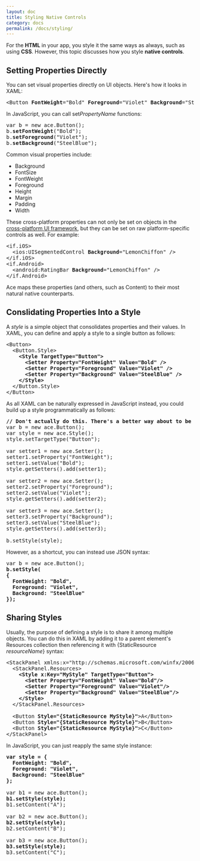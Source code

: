 ```yaml
---
layout: doc
title: Styling Native Controls
category: docs
permalink: /docs/styling/
---
```


For the **HTML** in your app, you style it the same ways as always, such as using **CSS**. However, 
this topic discusses how you style **native controls**.

## Setting Properties Directly

You can set visual properties directly on UI objects. Here's how it looks in XAML:
<pre>
&lt;Button <b>FontWeight</b>="Bold" <b>Foreground</b>="Violet" <b>Background</b>="SteelBlue" />
</pre>
In JavaScript, you can call set*PropertyName* functions:
<pre>
var b = new ace.Button();
b.<b>setFontWeight</b>("Bold");
b.<b>setForeground</b>("Violet");
b.<b>setBackground</b>("SteelBlue");
</pre>

Common visual properties include:

* Background
* FontSize
* FontWeight
* Foreground
* Height
* Margin
* Padding
* Width

These cross-platform properties can not only be set on objects in the [cross-platform UI framework](/docs/ref), but they can be set 
on raw platform-specific controls as well. For example:
<pre>
&lt;if.iOS>
  &lt;ios:UISegmentedControl <b>Background</b>="LemonChiffon" />
&lt;/if.iOS>
&lt;if.Android>
  &lt;android:RatingBar <b>Background</b>="LemonChiffon" />
&lt;/if.Android>
</pre>
Ace maps these properties (and others, such as Content) to their most natural native counterparts.

## Conslidating Properties Into a Style

A *style* is a simple object that consolidates properties and their values. In XAML, you can define and apply 
a style to a single button as follows:
<pre>
&lt;Button>
  &lt;Button.Style><b>
    &lt;Style TargetType="Button">
      &lt;Setter Property="FontWeight" Value="Bold" />
      &lt;Setter Property="Foreground" Value="Violet" />
      &lt;Setter Property="Background" Value="SteelBlue" />
    &lt;/Style></b>
  &lt;/Button.Style>
&lt;/Button>
</pre>
As all XAML can be naturally expressed in JavaScript instead, you could build up a style programmatically as follows:
<pre>
<b>// Don't actually do this. There's a better way about to be shown:</b>
var b = new ace.Button();
var style = new ace.Style();
style.setTargetType("Button");

var setter1 = new ace.Setter();
setter1.setProperty("FontWeight");
setter1.setValue("Bold");
style.getSetters().add(setter1);

var setter2 = new ace.Setter();
setter2.setProperty("Foreground");
setter2.setValue("Violet");
style.getSetters().add(setter2);

var setter3 = new ace.Setter();
setter3.setProperty("Background");
setter3.setValue("SteelBlue");
style.getSetters().add(setter3);

b.setStyle(style);
</pre>

However, as a shortcut, you can instead use JSON syntax:
<pre>
var b = new ace.Button();
<b>b.setStyle(
{
  FontWeight: "Bold",
  Foreground: "Violet",
  Background: "SteelBlue"
});</b>
</pre>

## Sharing Styles

Usually, the purpose of defining a style is to share it among multiple objects. You can do this in XAML by 
adding it to a parent element's Resources collection then referencing it with {StaticResource *resourceName*} syntax:
<pre>
&lt;StackPanel xmlns:x="http://schemas.microsoft.com/winfx/2006/xaml">
  &lt;StackPanel.Resources>
    <b>&lt;Style x:Key="MyStyle" TargetType="Button">
      &lt;Setter Property="FontWeight" Value="Bold"/>
      &lt;Setter Property="Foreground" Value="Violet"/>
      &lt;Setter Property="Background" Value="SteelBlue"/>
    &lt;/Style></b>
  &lt;/StackPanel.Resources>

  &lt;Button <b>Style="{StaticResource MyStyle}"</b>>A&lt;/Button>
  &lt;Button <b>Style="{StaticResource MyStyle}"</b>>B&lt;/Button>
  &lt;Button <b>Style="{StaticResource MyStyle}"</b>>C&lt;/Button>    
&lt;/StackPanel>
</pre>
In JavaScript, you can just reapply the same style instance:
<pre>
<b>var style = {
  FontWeight: "Bold",
  Foreground: "Violet",
  Background: "SteelBlue"
};</b>

var b1 = new ace.Button();
<b>b1.setStyle(style);</b>
b1.setContent("A");

var b2 = new ace.Button();
<b>b2.setStyle(style);</b>
b2.setContent("B");

var b3 = new ace.Button();
<b>b3.setStyle(style);</b>
b3.setContent("C");
</pre>
